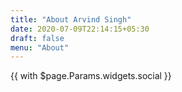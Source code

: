 ```yaml
---
title: "About Arvind Singh"
date: 2020-07-09T22:14:15+05:30
draft: false
menu: "About"
---
```

{{ with $page.Params.widgets.social }}